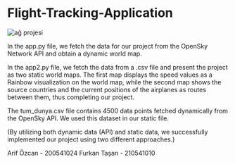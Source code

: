 # Flight-Tracking-Application

![ağ projesi](https://github.com/user-attachments/assets/b8644e3a-a493-4f3c-a66c-3ab614c66fac)

In the app.py file, we fetch the data for our project from the OpenSky Network API and obtain a dynamic world map.

In the app2.py file, we fetch the data from a .csv file and present the project as two static world maps. The first map displays the speed values as a Rainbow visualization on the world map, while the second map shows the source countries and the current positions of the airplanes as routes between them, thus completing our project.

The tum_dunya.csv file contains 4500 data points fetched dynamically from the OpenSky API. We used this dataset in our static file.

(By utilizing both dynamic data (API) and static data, we successfully implemented our project using two different approaches.)

Arif Özcan - 200541024
Furkan Taşan - 210541010
